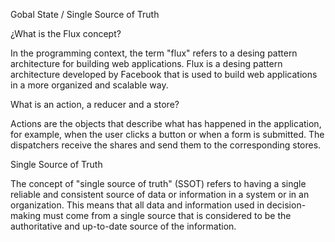 Gobal State / Single Source of Truth

¿What is the Flux concept?

In the programming context, the term "flux" refers to a desing pattern architecture for building web applications. Flux is a desing pattern architecture developed by Facebook that is used to build web applications in a more organized and scalable way.

What is an action, a reducer and a store?

Actions are the objects that describe what has happened in the application, for example, when the user clicks a button or when a form is submitted. The dispatchers receive the shares and send them to the corresponding stores.

Single Source of Truth

The concept of "single source of truth" (SSOT) refers to having a single reliable and consistent source of data or information in a system or in an organization. This means that all data and information used in decision-making must come from a single source that is considered to be the authoritative and up-to-date source of the information.
